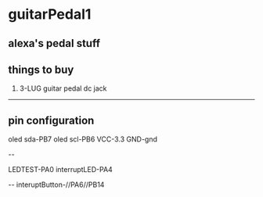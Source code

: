 # guitarPedal1
 alexa's pedal stuff
---------------------------------
   things to buy
---
 


1. 3-LUG guitar pedal dc jack
-------------------------------
   pin configuration
-----   
oled sda-PB7
oled scl-PB6
VCC-3.3
GND-gnd

--

LEDTEST-PA0
interruptLED-PA4

--
interuptButton-//PA6//PB14
